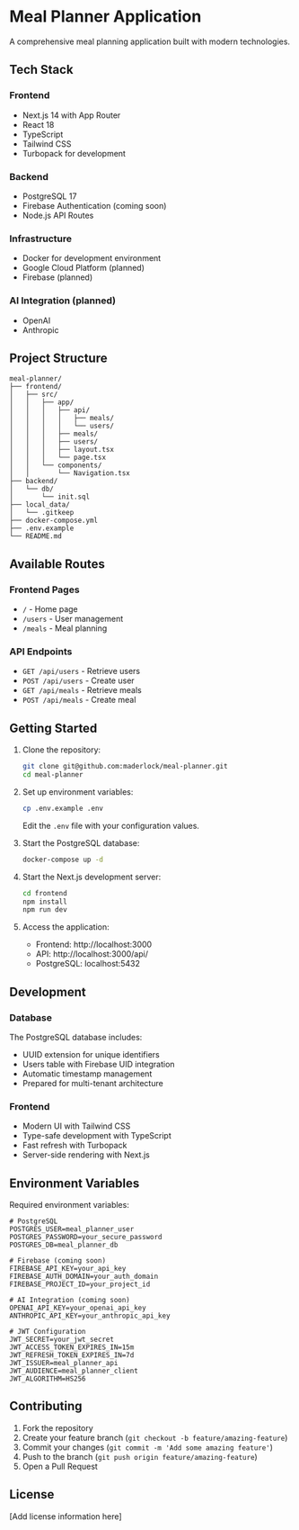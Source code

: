 # Meal Planner Application

A comprehensive meal planning application built with modern technologies.

## Tech Stack

### Frontend
- Next.js 14 with App Router
- React 18
- TypeScript
- Tailwind CSS
- Turbopack for development

### Backend
- PostgreSQL 17
- Firebase Authentication (coming soon)
- Node.js API Routes

### Infrastructure
- Docker for development environment
- Google Cloud Platform (planned)
- Firebase (planned)

### AI Integration (planned)
- OpenAI
- Anthropic

## Project Structure

```
meal-planner/
├── frontend/
│   ├── src/
│   │   ├── app/
│   │   │   ├── api/
│   │   │   │   ├── meals/
│   │   │   │   └── users/
│   │   │   ├── meals/
│   │   │   ├── users/
│   │   │   ├── layout.tsx
│   │   │   └── page.tsx
│   │   └── components/
│   │       └── Navigation.tsx
├── backend/
│   └── db/
│       └── init.sql
├── local_data/
│   └── .gitkeep
├── docker-compose.yml
├── .env.example
└── README.md
```

## Available Routes

### Frontend Pages
- `/` - Home page
- `/users` - User management
- `/meals` - Meal planning

### API Endpoints
- `GET /api/users` - Retrieve users
- `POST /api/users` - Create user
- `GET /api/meals` - Retrieve meals
- `POST /api/meals` - Create meal

## Getting Started

1. Clone the repository:
   ```bash
   git clone git@github.com:maderlock/meal-planner.git
   cd meal-planner
   ```

2. Set up environment variables:
   ```bash
   cp .env.example .env
   ```
   Edit the `.env` file with your configuration values.

3. Start the PostgreSQL database:
   ```bash
   docker-compose up -d
   ```

4. Start the Next.js development server:
   ```bash
   cd frontend
   npm install
   npm run dev
   ```

5. Access the application:
   - Frontend: http://localhost:3000
   - API: http://localhost:3000/api/
   - PostgreSQL: localhost:5432

## Development

### Database
The PostgreSQL database includes:
- UUID extension for unique identifiers
- Users table with Firebase UID integration
- Automatic timestamp management
- Prepared for multi-tenant architecture

### Frontend
- Modern UI with Tailwind CSS
- Type-safe development with TypeScript
- Fast refresh with Turbopack
- Server-side rendering with Next.js

## Environment Variables

Required environment variables:
```
# PostgreSQL
POSTGRES_USER=meal_planner_user
POSTGRES_PASSWORD=your_secure_password
POSTGRES_DB=meal_planner_db

# Firebase (coming soon)
FIREBASE_API_KEY=your_api_key
FIREBASE_AUTH_DOMAIN=your_auth_domain
FIREBASE_PROJECT_ID=your_project_id

# AI Integration (coming soon)
OPENAI_API_KEY=your_openai_api_key
ANTHROPIC_API_KEY=your_anthropic_api_key

# JWT Configuration
JWT_SECRET=your_jwt_secret
JWT_ACCESS_TOKEN_EXPIRES_IN=15m
JWT_REFRESH_TOKEN_EXPIRES_IN=7d
JWT_ISSUER=meal_planner_api
JWT_AUDIENCE=meal_planner_client
JWT_ALGORITHM=HS256
```

## Contributing

1. Fork the repository
2. Create your feature branch (`git checkout -b feature/amazing-feature`)
3. Commit your changes (`git commit -m 'Add some amazing feature'`)
4. Push to the branch (`git push origin feature/amazing-feature`)
5. Open a Pull Request

## License

[Add license information here]
